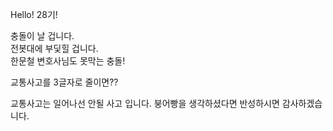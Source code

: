 Hello! 28기!

충돌이 날 겁니다.  
전봇대에 부딫힐 겁니다.  
한문철 변호사님도 못막는 충돌!


교통사고를 3글자로 줄이면??  





교통사고는 일어나선 안될 사고 입니다. 
붕어빵을 생각하셨다면 반성하시면 감사하겠습니다.
